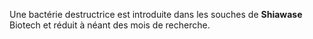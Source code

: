 Une bactérie destructrice est introduite dans les souches de **Shiawase** Biotech et réduit à néant des mois de recherche.